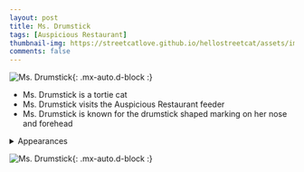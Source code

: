 ```yaml
---
layout: post
title: Ms. Drumstick
tags: [Auspicious Restaurant]
thumbnail-img: https://streetcatlove.github.io/hellostreetcat/assets/img/ms_.png
comments: false
---
```


![Ms. Drumstick](https://streetcatlove.github.io/hellostreetcat/assets/img/ms_drumstick.png){: .mx-auto.d-block :}

* Ms. Drumstick is a tortie cat
* Ms. Drumstick visits the Auspicious Restaurant feeder
* Ms. Drumstick is known for the drumstick shaped marking on her nose and forehead

<details>
<summary>Appearances</summary>
<ul>
	<li><a href="https://youtu.be/dxfrGzVwU2k?si=X_0wHHBZxKVqw5st&t=1344">7/1/24 08:25</a></li>
  <li><a href="https://youtu.be/5sesiLoj7ik?si=gN4w_hn0hQAFFdGZ&t=5072">8/21/24 01:30</a></li>
  <li><a href="https://youtu.be/RzMebKW08rY?si=ewgfUNLsemq52Qo_&t=65">9/7/24 23:56</a></li>
  <li><a href="https://youtu.be/iEqXJei6zh0?si=s2KyRrNoDewf2wzO&t=1805">9/17/24 00:28</a></li>
  <li><a href="https://youtu.be/Nigwo_3tIM4?si=65hDXEYYo0caT0vy&t=4861">11/29/24 02:20</a></li>
</ul>
</details>

![Ms. Drumstick](https://streetcatlove.github.io/hellostreetcat/assets/img/ms_drumstick0.png){: .mx-auto.d-block :}
